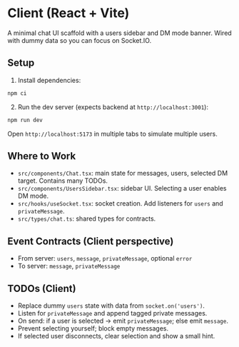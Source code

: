 # Client (React + Vite)

A minimal chat UI scaffold with a users sidebar and DM mode banner. Wired with dummy data so you can focus on Socket.IO.

## Setup

1. Install dependencies:
```bash
npm ci
```

2. Run the dev server (expects backend at `http://localhost:3001`):
```bash
npm run dev
```

Open `http://localhost:5173` in multiple tabs to simulate multiple users.

## Where to Work

- `src/components/Chat.tsx`: main state for messages, users, selected DM target. Contains many TODOs.
- `src/components/UsersSidebar.tsx`: sidebar UI. Selecting a user enables DM mode.
- `src/hooks/useSocket.tsx`: socket creation. Add listeners for `users` and `privateMessage`.
- `src/types/chat.ts`: shared types for contracts.

## Event Contracts (Client perspective)
- From server: `users`, `message`, `privateMessage`, optional `error`
- To server: `message`, `privateMessage`

## TODOs (Client)
- Replace dummy `users` state with data from `socket.on('users')`.
- Listen for `privateMessage` and append tagged private messages.
- On send: if a user is selected → emit `privateMessage`; else emit `message`.
- Prevent selecting yourself; block empty messages.
- If selected user disconnects, clear selection and show a small hint.
